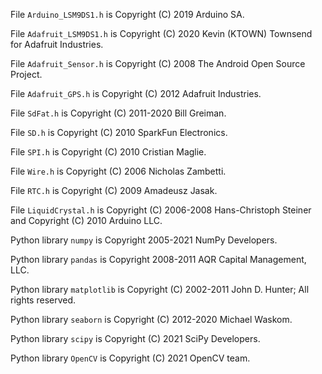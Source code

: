 File `Arduino_LSM9DS1.h` is Copyright (C) 2019 Arduino SA.

File `Adafruit_LSM9DS1.h` is Copyright (C) 2020 Kevin (KTOWN) Townsend for Adafruit Industries.

File `Adafruit_Sensor.h` is Copyright (C) 2008 The Android Open Source Project.

File `Adafruit_GPS.h` is Copyright (C) 2012 Adafruit Industries.

File `SdFat.h` is Copyright (C) 2011-2020 Bill Greiman.

File `SD.h` is Copyright (C) 2010 SparkFun Electronics.

File `SPI.h` is Copyright (C) 2010 Cristian Maglie.

File `Wire.h` is Copyright (C) 2006 Nicholas Zambetti.

File `RTC.h` is Copyright (C) 2009 Amadeusz Jasak.

File `LiquidCrystal.h` is Copyright (C) 2006-2008 Hans-Christoph Steiner and Copyright (C) 2010 Arduino LLC.

Python library `numpy` is Copyright 2005-2021 NumPy Developers.

Python library `pandas` is Copyright 2008-2011 AQR Capital Management, LLC.

Python library `matplotlib` is Copyright (C) 2002-2011 John D. Hunter; All rights reserved.

Python library `seaborn` is Copyright (C) 2012-2020 Michael Waskom.

Python library `scipy` is Copyright (C) 2021 SciPy Developers.

Python library `OpenCV` is Copyright (C) 2021 OpenCV team.
